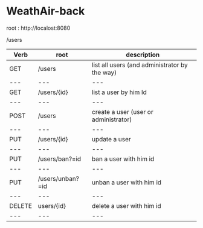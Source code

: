 # WeathAir-back

root : http://localost:8080

/users

Verb | root | description
--- | --- | ---|
GET | /users | list all users (and administrator by the way)
--- | --- | ---|
GET | /users/{id} | list a user by him Id
--- | --- | ---|
POST | /users | create a user (user or administrator)
--- | --- | ---|
PUT | /users/{id} | update a user
--- | --- | ---|
PUT | /users/ban?=id | ban a user with him id
--- | --- | ---|
PUT | /users/unban?=id | unban a user with him id
--- | --- | ---|
DELETE | users/{id} | delete a user with him id
--- | --- | ---|
